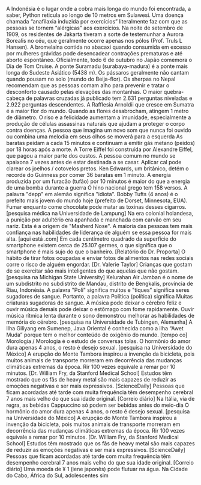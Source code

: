 A Indonésia é o lugar onde a cobra mais longa do mundo foi encontrada, a saber, Python reticula ao longo de 10 metros em Sulawesi.
Uma doença chamada “anafilaxia induzida por exercícios” literalmente faz com que as pessoas se tornem “alérgicas” aos exercícios.
Na noite de setembro de 1909, os residentes de Jakarta tiveram a sorte de testemunhar a Aurora Borealis no céu, que geralmente ocorre apenas nos pólos (Prof. Truls L Hansen).
A bromelaína contida no abacaxi quando consumida em excesso por mulheres grávidas pode desencadear contrações prematuras e até aborto espontâneo.
Oficialmente, todo 6 de outubro no Japão comemora o Dia de Tom Cruise.
A ponte Suramadu (surabaya-madura) é a ponte mais longa do Sudeste Asiático (5438 m).
Os pássaros geralmente não cantam quando pousam no solo (mundo do Beija-flor).
Os sherpas no Nepal recomendam que as pessoas comam alho para prevenir e tratar o desconforto causado pelas elevações das montanhas.
O maior quebra-cabeça de palavras cruzadas já publicado tem 2.631 perguntas niveladas e 2.922 perguntas descendentes.
A Rafflesia Arnoldii que cresce em Sumatra é a maior flor do mundo. Quando as flores desabrocham, atingem 1 metro de diâmetro.
O riso e a felicidade aumentam a imunidade, especialmente a produção de células assassinas naturais que ajudam a proteger o corpo contra doenças.
A pessoa que imagina um novo som que nunca foi ouvido ou combina uma melodia em seus olhos se moverá para a esquerda
As baratas peidam a cada 15 minutos e continuam a emitir gás metano (peidos) por 18 horas após a morte.
A Torre Eiffel foi construída por Alexandre Eiffel, que pagou a maior parte dos custos.
A pessoa comum no mundo se apaixona 7 vezes antes de estar destinada a se casar.
Aplicar cal pode clarear os joelhos / cotovelos pretos.
Ken Edwards, um britânico, detém o recorde do Guinness por comer 36 baratas em 1 minuto.
A energia produzida por um furacão (tufão) por 10 minutos é maior do que a energia de uma bomba durante a guerra
O hino nacional grego tem 158 versos.
A palavra "depp" em alemão significa "idiota".
Bobby Tufts (4 anos) é o prefeito mais jovem do mundo hoje (prefeito de Dorset, Minnesota, EUA).
Fumar enquanto come chocolate pode matar as toxinas desses cigarros. [pesquisa médica na Universidade de Lampung]
Na era colonial holandesa, a punição por adultério era apanhada e manchada com carvão em seu nariz. Esta é a origem de "Masherd Nose".
A maioria das pessoas tem mais confiança nas habilidades de liderança de alguém se essa pessoa for mais alta. [aqui está .com]
Em cada centímetro quadrado da superfície do smartphone existem cerca de 25.107 germes, o que significa que o smartphone é mais sujo do que o banheiro. [Relatório do Dr. Proporta]
O hábito de tirar fotos ocupadas e enviar fotos de alimentos nas redes sociais corre o risco de alguém engordar. [Dr. Valerie Taylor]
Crianças que gostam de se exercitar são mais inteligentes do que aquelas que não gostam. [pesquisa na Michigan State University]
Kelurahan Air Jamban é o nome de um subdistrito no subdistrito de Mandau, distrito de Bengkalis, província de Riau, Indonésia.
A palavra "Poli" significa muitos e "tiques" significa seres sugadores de sangue. Portanto, a palavra Política (política) significa Muitas criaturas sugadoras de sangue.
A música pode deixar o cérebro feliz e ouvir música demais pode deixar o estômago com fome rapidamente.
Ouvir música rítmica lenta durante o sono demonstrou melhorar as habilidades de memória do cérebro. [pesquisa na Universidade de Tubingen, Alemanha]
A Ilha Giliyang em Sumenep, Java Oriental é conhecida como a ilha “Awet Muda” porque tem o melhor conteúdo de oxigênio do mundo. [tempo co]
Morologia / Morologia é o estudo de conversas tolas.
O hormônio do amor dura apenas 4 anos, o resto é desejo sexual. [pesquisa na Universidade do México]
A erupção do Monte Tambora inspirou a invenção da bicicleta, pois muitos animais de transporte morreram em decorrência das mudanças climáticas extremas da época.
Rir 100 vezes equivale a remar por 10 minutos. [Dr. William Fry, da Stanford Medical School]
Estudos têm mostrado que os fãs de heavy metal são mais capazes de reduzir as emoções negativas e ser mais expressivos. [ScienceDaily]
Pessoas que ficam acordadas até tarde com muita frequência têm desempenho cerebral 7 anos mais velho do que sua idade original. [Correio diário]
Na Itália, via de regra, as bebidas Cappuccino só podem ser bebidas antes do meio-dia
O hormônio do amor dura apenas 4 anos, o resto é desejo sexual. [pesquisa na Universidade do México]
A erupção do Monte Tambora inspirou a invenção da bicicleta, pois muitos animais de transporte morreram em decorrência das mudanças climáticas extremas da época.
Rir 100 vezes equivale a remar por 10 minutos. [Dr. William Fry, da Stanford Medical School]
Estudos têm mostrado que os fãs de heavy metal são mais capazes de reduzir as emoções negativas e ser mais expressivos. [ScienceDaily]
Pessoas que ficam acordadas até tarde com muita frequência têm desempenho cerebral 7 anos mais velho do que sua idade original. [Correio diário]
Uma moeda de ¥ 1 (iene japonês) pode flutuar na água.
Na Cidade do Cabo, África do Sul, adolescentes sim
